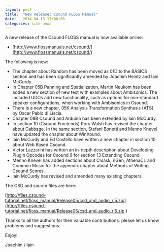 ```yaml
---
layout: post
title:  "New Release: Csound FLOSS Manual"
date:   2014-04-18 17:00:00
categories: site news 
---
```


A new release of the Csound FLOSS manual is now available online:

* [http://www.flossmanuals.net/csound/](http://www.flossmanuals.net/csound/)

The following is new:

* The chapter about Random has been moved as 01D to the BASICS section and has been significantly amended by Joachim Heintz and Iain McCurdy.
* In Chapter 05B Panning and Spatialization, Martin Neukom has been added a new section of new text with examples about Ambisonics. The included UDOs add new functionality, such as options for non-standard speaker configurations, when working with Ambisonics in Csound.
* There is a new chapter, 05K Analysis Transformation Synthesis (ATS), by Oscar Pablo di Liscia.
* Chapter 08B Csound and Arduino has been extended by Iain McCurdy.
* In section 10 (Csound Frontends) Rory Walsh has revised the chapter about Cabbage.
In the same section, Stefani Bonetti and Menno Knevel have updated the chapter about WinXound.
* Iain McCurdy and Ed Costello have written a new chapter in section 10 about Web Based Csound.
* Victor Lazzarini has written an in-depth description about Developing Plugin Opcodes for Csound 6 for section 13 Extending Csound.
* Menno Knevel has added sections about Cmask, nGen, AthenaCL and Common Music for the appendix chapter about Methods of Writing Csound Scores.
* Iain McCurdy has revised and amended many existing chapters.

The CSD and source files are here:

[http://files.csound-tutorial.net/floss_manual/Release05/csd_and_audio_rl5.zip](http://files.csound-tutorial.net/floss_manual/Release05/csd_and_audio_rl5.zip
)

Thanks to all the authors for their valuable contributions. please let us know problems and suggestions.

Enjoy! 

Joachim / Iain
